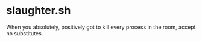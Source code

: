 # slaughter.sh
When you absolutely, positively got to kill every process in the room, accept no substitutes.
